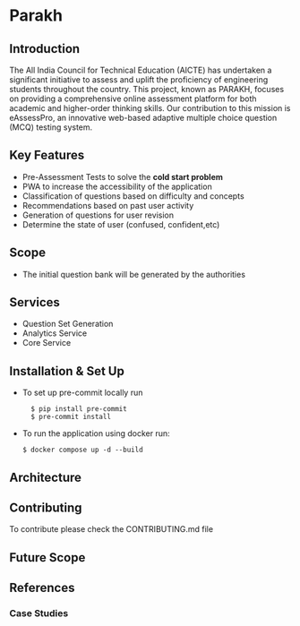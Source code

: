 # Parakh 
## Introduction

The All India Council for Technical Education (AICTE) has undertaken a
significant initiative to assess and uplift the proficiency of
engineering students throughout the country. This project, known as
PARAKH, focuses on providing a comprehensive online assessment platform
for both academic and higher-order thinking skills. Our contribution to
this mission is eAssessPro, an innovative web-based adaptive multiple
choice question (MCQ) testing system.

## Key Features

- Pre-Assessment Tests to solve the **cold start problem** 
- PWA to increase the accessibility of the application
- Classification of questions based on difficulty and concepts
- Recommendations based on past user activity
- Generation of questions for user revision 
- Determine the state of user (confused, confident,etc)

## Scope

- The initial question bank will be generated by the authorities

## Services
- Question Set Generation
- Analytics Service
- Core Service

## Installation & Set Up
- To set up pre-commit locally run

		$ pip install pre-commit
		$ pre-commit install

- To run the application using docker run:
	``` 
	$ docker compose up -d --build
	```

## Architecture


## Contributing

To contribute please check the CONTRIBUTING.md file

## Future Scope

## References

### Case Studies

